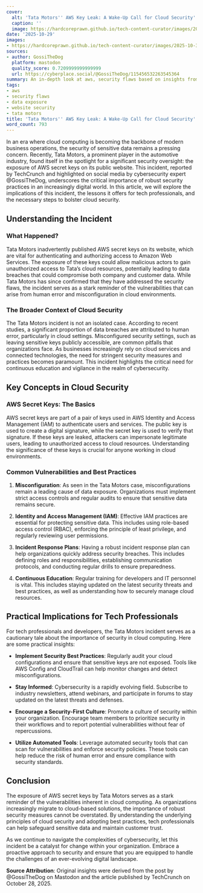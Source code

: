 ```yaml
---
cover:
  alt: 'Tata Motors'' AWS Key Leak: A Wake-Up Call for Cloud Security'
  caption: ''
  image: https://hardcoreprawn.github.io/tech-content-curator/images/2025-10-30-aws-to-bare-metal-guide.png
date: '2025-10-29'
images:
- https://hardcoreprawn.github.io/tech-content-curator/images/2025-10-30-aws-to-bare-metal-guide-icon.png
sources:
- author: GossiTheDog
  platform: mastodon
  quality_score: 0.7209999999999999
  url: https://cyberplace.social/@GossiTheDog/115456532263545364
summary: An in-depth look at aws, security flaws based on insights from the tech community.
tags:
- aws
- security flaws
- data exposure
- website security
- tata motors
title: 'Tata Motors'' AWS Key Leak: A Wake-Up Call for Cloud Security'
word_count: 793
---
```


In an era where cloud computing is becoming the backbone of modern business operations, the security of sensitive data remains a pressing concern. Recently, Tata Motors, a prominent player in the automotive industry, found itself in the spotlight for a significant security oversight: the exposure of AWS secret keys on its public website. This incident, reported by TechCrunch and highlighted on social media by cybersecurity expert @GossiTheDog, underscores the critical importance of robust security practices in an increasingly digital world. In this article, we will explore the implications of this incident, the lessons it offers for tech professionals, and the necessary steps to bolster cloud security.

## Understanding the Incident

### What Happened?

Tata Motors inadvertently published AWS secret keys on its website, which are vital for authenticating and authorizing access to Amazon Web Services. The exposure of these keys could allow malicious actors to gain unauthorized access to Tata’s cloud resources, potentially leading to data breaches that could compromise both company and customer data. While Tata Motors has since confirmed that they have addressed the security flaws, the incident serves as a stark reminder of the vulnerabilities that can arise from human error and misconfiguration in cloud environments.

### The Broader Context of Cloud Security

The Tata Motors incident is not an isolated case. According to recent studies, a significant proportion of data breaches are attributed to human error, particularly in cloud settings. Misconfigured security settings, such as leaving sensitive keys publicly accessible, are common pitfalls that organizations face. As businesses increasingly rely on cloud services and connected technologies, the need for stringent security measures and practices becomes paramount. This incident highlights the critical need for continuous education and vigilance in the realm of cybersecurity.

## Key Concepts in Cloud Security

### AWS Secret Keys: The Basics

AWS secret keys are part of a pair of keys used in AWS Identity and Access Management (IAM) to authenticate users and services. The public key is used to create a digital signature, while the secret key is used to verify that signature. If these keys are leaked, attackers can impersonate legitimate users, leading to unauthorized access to cloud resources. Understanding the significance of these keys is crucial for anyone working in cloud environments. 

### Common Vulnerabilities and Best Practices

1. **Misconfiguration**: As seen in the Tata Motors case, misconfigurations remain a leading cause of data exposure. Organizations must implement strict access controls and regular audits to ensure that sensitive data remains secure.

2. **Identity and Access Management (IAM)**: Effective IAM practices are essential for protecting sensitive data. This includes using role-based access control (RBAC), enforcing the principle of least privilege, and regularly reviewing user permissions.

3. **Incident Response Plans**: Having a robust incident response plan can help organizations quickly address security breaches. This includes defining roles and responsibilities, establishing communication protocols, and conducting regular drills to ensure preparedness.

4. **Continuous Education**: Regular training for developers and IT personnel is vital. This includes staying updated on the latest security threats and best practices, as well as understanding how to securely manage cloud resources.

## Practical Implications for Tech Professionals

For tech professionals and developers, the Tata Motors incident serves as a cautionary tale about the importance of security in cloud computing. Here are some practical insights:

- **Implement Security Best Practices**: Regularly audit your cloud configurations and ensure that sensitive keys are not exposed. Tools like AWS Config and CloudTrail can help monitor changes and detect misconfigurations.

- **Stay Informed**: Cybersecurity is a rapidly evolving field. Subscribe to industry newsletters, attend webinars, and participate in forums to stay updated on the latest threats and defenses.

- **Encourage a Security-First Culture**: Promote a culture of security within your organization. Encourage team members to prioritize security in their workflows and to report potential vulnerabilities without fear of repercussions.

- **Utilize Automated Tools**: Leverage automated security tools that can scan for vulnerabilities and enforce security policies. These tools can help reduce the risk of human error and ensure compliance with security standards.

## Conclusion

The exposure of AWS secret keys by Tata Motors serves as a stark reminder of the vulnerabilities inherent in cloud computing. As organizations increasingly migrate to cloud-based solutions, the importance of robust security measures cannot be overstated. By understanding the underlying principles of cloud security and adopting best practices, tech professionals can help safeguard sensitive data and maintain customer trust.

As we continue to navigate the complexities of cybersecurity, let this incident be a catalyst for change within your organization. Embrace a proactive approach to security and ensure that you are equipped to handle the challenges of an ever-evolving digital landscape.

**Source Attribution**: Original insights were derived from the post by @GossiTheDog on Mastodon and the article published by TechCrunch on October 28, 2025.